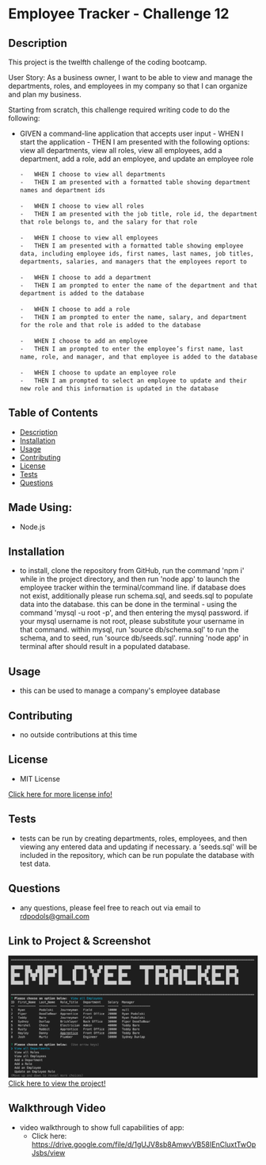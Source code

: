# Employee Tracker - Challenge 12

## Description
This project is the twelfth challenge of the coding bootcamp.

User Story: As a business owner, I want to be able to view and manage the departments, roles, and employees in my company so that I can organize and plan my business.

Starting from scratch, this challenge required writing code to do the following:
*   GIVEN a command-line application that accepts user input
        -   WHEN I start the application
        -   THEN I am presented with the following options: view all departments, view all roles, view all employees, add a department, add a role, add an employee, and update an employee role

        -   WHEN I choose to view all departments
        -   THEN I am presented with a formatted table showing department names and department ids

        -   WHEN I choose to view all roles
        -   THEN I am presented with the job title, role id, the department that role belongs to, and the salary for that role

        -   WHEN I choose to view all employees
        -   THEN I am presented with a formatted table showing employee data, including employee ids, first names, last names, job titles, departments, salaries, and managers that the employees report to

        -   WHEN I choose to add a department
        -   THEN I am prompted to enter the name of the department and that department is added to the database

        -   WHEN I choose to add a role
        -   THEN I am prompted to enter the name, salary, and department for the role and that role is added to the database

        -   WHEN I choose to add an employee
        -   THEN I am prompted to enter the employee’s first name, last name, role, and manager, and that employee is added to the database

        -   WHEN I choose to update an employee role
        -   THEN I am prompted to select an employee to update and their new role and this information is updated in the database

## Table of Contents
- [Description](#description)
- [Installation](#installation)
- [Usage](#usage)
- [Contributing](#contributing)
- [License](#license)
- [Tests](#tests)
- [Questions](#questions)

## Made Using:
* Node.js

## Installation
* to install, clone the repository from GitHub, run the command 'npm i' while in the project directory, and then run 'node app' to launch the employee tracker within the terminal/command line.  if database does not exist, additionally please run schema.sql, and seeds.sql to populate data into the database.  this can be done in the terminal - using the command 'mysql -u root -p', and then entering the mysql password.  if your mysql username is not root, please substitute your username in that command.  within mysql, run 'source db/schema.sql' to run the schema, and to seed, run 'source db/seeds.sql'.  running 'node app' in terminal after should result in a populated database.

## Usage
* this can be used to manage a company's employee database

## Contributing
* no outside contributions at this time

## License
* MIT License

[Click here for more license info!](https://choosealicense.com/licenses/mit/)

## Tests
* tests can be run by creating departments, roles, employees, and then viewing any entered data and updating if necessary.  a 'seeds.sql' will be included in the repository, which can be run populate the database with test data.

## Questions
* any questions, please feel free to reach out via email to rdpodols@gmail.com

## Link to Project & Screenshot
![Employee Tracker Screenshot)](/assets/images/applicationImage1.png)
[Click here to view the project!](https://rpodols.github.io/employee-tracker/)

## Walkthrough Video
* video walkthrough to show full capabilities of app:
    - Click here: https://drive.google.com/file/d/1gUJV8sb8AmwvVB58IEnCluxtTwOpJsbs/view
